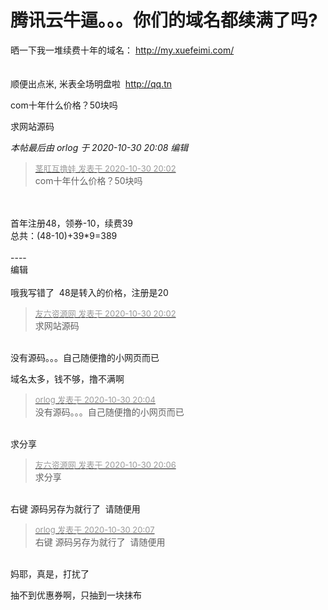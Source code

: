# 腾讯云牛逼。。。你们的域名都续满了吗?


晒一下我一堆续费十年的域名： http://my.xuefeimi.com/&nbsp; &nbsp;<img src="static/image/smiley/yct/008.gif" smilieid="39" border="0" alt="" /><br />
<br />
<br />
顺便出点米, 米表全场明盘啦&nbsp;&nbsp;<a href="http://qq.tn" target="_blank">http://qq.tn</a>

com十年什么价格？50块吗

求网站源码

<i class="pstatus"> 本帖最后由 orlog 于 2020-10-30 20:08 编辑 </i><br />
<div class="quote"><blockquote><font size="2"><a href="https://www.hostloc.com/forum.php?mod=redirect&amp;goto=findpost&amp;pid=9377000&amp;ptid=760367" target="_blank"><font color="#999999">茎肛互撸娃 发表于 2020-10-30 20:02</font></a></font><br />
com十年什么价格？50块吗</blockquote></div><br />
<br />
首年注册48，领券-10，续费39<br />
总共：(48-10)+39*9=389<br />
<br />
----<br />
编辑<br />
<br />
哦我写错了&nbsp;&nbsp;48是转入的价格，注册是20

<div class="quote"><blockquote><font size="2"><a href="https://www.hostloc.com/forum.php?mod=redirect&amp;goto=findpost&amp;pid=9377003&amp;ptid=760367" target="_blank"><font color="#999999">友六资源网 发表于 2020-10-30 20:02</font></a></font><br />
求网站源码</blockquote></div><br />
没有源码。。。自己随便撸的小网页而已 <img src="static/image/smiley/yct/003.gif" smilieid="50" border="0" alt="" />

域名太多，钱不够，撸不满啊<img src="static/image/smiley/yct/016.gif" smilieid="51" border="0" alt="" />

<div class="quote"><blockquote><font size="2"><a href="https://www.hostloc.com/forum.php?mod=redirect&amp;goto=findpost&amp;pid=9377014&amp;ptid=760367" target="_blank"><font color="#999999">orlog 发表于 2020-10-30 20:04</font></a></font><br />
没有源码。。。自己随便撸的小网页而已</blockquote></div><br />
求分享

<div class="quote"><blockquote><font size="2"><a href="https://www.hostloc.com/forum.php?mod=redirect&amp;goto=findpost&amp;pid=9377021&amp;ptid=760367" target="_blank"><font color="#999999">友六资源网 发表于 2020-10-30 20:06</font></a></font><br />
求分享</blockquote></div><br />
右键 源码另存为就行了 <img src="static/image/smiley/yct/003.gif" smilieid="50" border="0" alt="" /> 请随便用&nbsp; &nbsp;&nbsp; &nbsp;&nbsp; &nbsp;&nbsp; &nbsp;&nbsp; &nbsp;

<div class="quote"><blockquote><font size="2"><a href="https://www.hostloc.com/forum.php?mod=redirect&amp;goto=findpost&amp;pid=9377026&amp;ptid=760367" target="_blank"><font color="#999999">orlog 发表于 2020-10-30 20:07</font></a></font><br />
右键 源码另存为就行了&nbsp;&nbsp;请随便用</blockquote></div><br />
妈耶，真是，打扰了

抽不到优惠券啊，只抽到一块抹布
